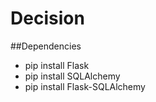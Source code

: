 # Decision

##Dependencies

* pip install Flask
* pip install SQLAlchemy
* pip install Flask-SQLAlchemy